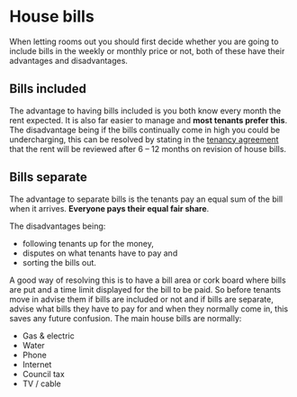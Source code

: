 House bills
===========

When letting rooms out you should first decide whether you are going to include
bills in the weekly or monthly price or not, both of these have their advantages
and disadvantages.


Bills included
--------------


The advantage to having bills included is you both know every month the rent
expected. It is also far easier to manage and **most tenants prefer this**. The
disadvantage being if the bills continually come in high you could be
undercharging, this can be resolved by stating in the [tenancy
agreement](tenancy-agreements) that the rent will be reviewed after 6 – 12
months on revision of house bills.


Bills separate
--------------


The advantage to separate bills is the tenants pay an equal sum of the bill when
it arrives. **Everyone pays their equal fair share**.


The disadvantages being:


* following tenants up for the money,
* disputes on what tenants have to pay and
* sorting the bills out.


A good way of resolving this is to have a bill area or cork board where bills
are put and a time limit displayed for the bill to be paid. So before tenants
move in advise them if bills are included or not and if bills are separate,
advise what bills they have to pay for and when they normally come in, this
saves any future confusion. The main house bills are normally:


* Gas & electric
* Water
* Phone
* Internet
* Council tax
* TV / cable
